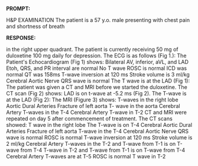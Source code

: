 **PROMPT:**

H&P EXAMINATION The patient is a 57 y.o. male presenting with chest pain and shortness of breath

**RESPONSE:**

  in the right upper quadrant. The patient is currently receiving 50 mg of duloxetine 100 mg daily for depression. The ECG is as follows (Fig 1.):  The Patient's Echocardiogram (Fig 1) shows:  Bilateral AV, inferior, aVL, and LAD  Etoh, QRS, and PR interval are normal  No T wave  ROSC is normal  ICD was normal  QT was 158ms  T-wave inversion at 120 ms  Stroke volume is 3 ml/kg  Cerebral Aortic Nerve QRS wave is normal  The T wave is at the LAD (Fig 1):  The patient was given a CT and MRI before we started the duloxetine.  The CT scan (Fig 2) shows:  LAD is on t-wave at -5.2 ms (Fig 2).  The T-wave is at the LAD (Fig 2):  The MRI (Figure 3) shows:  T-waves in the right lobe  Aortic Dural Arteries  Fracture of left aorta  T- wave in the aorta  Cerebral Artery  T-waves in the T-4  Cerebral Artery  T-wave in T-2  CT and MRI were repeated on day 5 after commencement of treatment.  The CT scans showed:  T wave in the right lobe  The T-wave is on T-4  Cerebral Aortic Dural Arteries  Fracture of left aorta  T-wave in the T-4  Cerebral Aortic Nerve QRS wave is normal  ROSC is normal  T-wave inversion at 120 ms  Stroke volume is 2 ml/kg  Cerebral Artery  T-waves in the T-2 and T-wave from T-1 is on T-wave from T-4  T-wave in T-2 and T-wave from T-1 is on T-wave from T-4  Cerebral Artery  T-waves are at T-5  ROSC is normal  T wave in T-2 